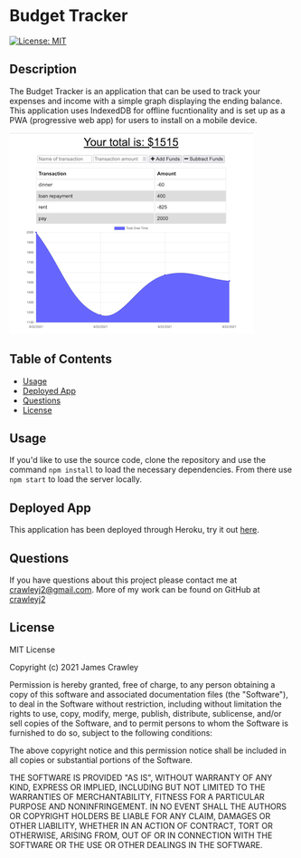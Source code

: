 # Budget Tracker

[![License: MIT](https://img.shields.io/badge/License-MIT-blue.svg)](https://opensource.org/licenses/MIT)

## Description

The Budget Tracker is an application that can be used to track your expenses and income with a simple graph displaying the ending balance. This application uses IndexedDB for offline fucntionality and is set up as a PWA (progressive web app) for users to install on a mobile device.

<img src= "BudgetTrackerShot.png" alt=""/>

## Table of Contents

* [Usage](#usage)
* [Deployed App](#deployed-app)
* [Questions](#questions)
* [License](#license)

## Usage

If you'd like to use the source code, clone the repository and use the command `npm install` to load the necessary dependencies. From there use `npm start` to load the server locally. 

## Deployed App

This application has been deployed through Heroku, try it out [here](https://stormy-earth-47988.herokuapp.com/).

## Questions

If you have questions about this project please contact me at [crawleyj2@gmail.com](mailto:crawleyj2@gmail.com).
More of my work can be found on GitHub at [crawleyj2](https://github.com/crawleyj2)

## License

MIT License

Copyright (c) 2021 James Crawley

Permission is hereby granted, free of charge, to any person obtaining a copy
of this software and associated documentation files (the "Software"), to deal
in the Software without restriction, including without limitation the rights
to use, copy, modify, merge, publish, distribute, sublicense, and/or sell
copies of the Software, and to permit persons to whom the Software is
furnished to do so, subject to the following conditions:

The above copyright notice and this permission notice shall be included in all
copies or substantial portions of the Software.

THE SOFTWARE IS PROVIDED "AS IS", WITHOUT WARRANTY OF ANY KIND, EXPRESS OR
IMPLIED, INCLUDING BUT NOT LIMITED TO THE WARRANTIES OF MERCHANTABILITY,
FITNESS FOR A PARTICULAR PURPOSE AND NONINFRINGEMENT. IN NO EVENT SHALL THE
AUTHORS OR COPYRIGHT HOLDERS BE LIABLE FOR ANY CLAIM, DAMAGES OR OTHER
LIABILITY, WHETHER IN AN ACTION OF CONTRACT, TORT OR OTHERWISE, ARISING FROM,
OUT OF OR IN CONNECTION WITH THE SOFTWARE OR THE USE OR OTHER DEALINGS IN THE
SOFTWARE.